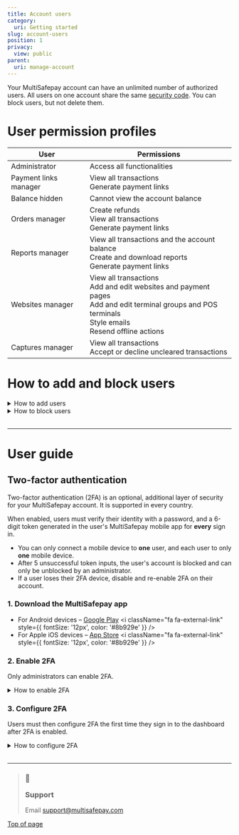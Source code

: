 ```yaml
---
title: Account users
category:
  uri: Getting started
slug: account-users
position: 1
privacy:
  view: public
parent:
  uri: manage-account
---
```


Your MultiSafepay account can have an unlimited number of authorized users. All users on one account share the same [security code](/docs/sites#website-id-api-key-and-security-code). You can block users, but not delete them.

# User permission profiles

| User                  | Permissions                                                                                                                                                                  |
| --------------------- | ---------------------------------------------------------------------------------------------------------------------------------------------------------------------------- |
| Administrator         | Access all functionalities                                                                                                                                                   |
| Payment links manager | View all transactions <br /> Generate payment links                                                                                                                          |
| Balance hidden        | Cannot view the account balance                                                                                                                                              |
| Orders manager        | Create refunds <br /> View all transactions <br /> Generate payment links                                                                                                    |
| Reports manager       | View all transactions and the account balance <br /> Create and download reports <br /> Generate payment links                                                               |
| Websites manager      | View all transactions <br /> Add and edit websites and payment pages <br /> Add and edit terminal groups and POS terminals <br /> Style emails <br /> Resend offline actions |
| Captures manager      | View all transactions <br /> Accept or decline uncleared transactions                                                                                                        |

# How to add and block users

<details id="how-to-add-users">
  <summary>How to add users</summary>

  <br />

  1. Sign in to your <a href="https://merchant.multisafepay.com" target="_blank">MultiSafepay dashboard</a> <i className="fa fa-external-link" style={{ fontSize: '12px', color: '#8b929e' }} />.
  2. Go to **Settings** > **Account users**.
  3. Click **Add new user**.
  4. Enter the new user's:
     * Username
     * Full name
     * Password
     * Email address
  5. From the **Status** list, select **Active**.
  6. Under **Rights** on the right side of the page, select the appropriate user permissions check boxes.
  7. Click **Add user** in the top-right corner.\
     ✅   The user appears under **Account users** with status **Active**.
</details>

<details id="how-to-block-users">
  <summary>How to block users</summary>

  <br />

  1. Sign in to your <a href="https://merchant.multisafepay.com" target="_blank">MultiSafepay dashboard</a> <i className="fa fa-external-link" style={{ fontSize: '12px', color: '#8b929e' }} />.
  2. Go to **Settings** > **Account users**, and then click the relevant user profile.
  3. On the **User profile** pages, from the **Status** list, select **Blocked**.
  4. Click **Save changes**.\
     ✅   The user's status under **Account users** changes to **Blocked**.
</details>

<br />

***

# User guide

## Two-factor authentication

Two-factor authentication (2FA) is an optional, additional layer of security for your MultiSafepay account. It is supported in every country.

When enabled, users must verify their identity with a password, and a 6-digit token generated in the user's MultiSafepay mobile app for **every** sign in.

* You can only connect a mobile device to **one** user, and each user to only **one** mobile device.
* After 5 unsuccessful token inputs, the user's account is blocked and can only be unblocked by an administrator.
* If a user loses their 2FA device, disable and re-enable 2FA on their account.

### 1. Download the MultiSafepay app

* For Android devices – <a href="https://play.google.com/store/apps/details?id=com.multisafepay.control" target="_blank">Google Play</a> <i className="fa fa-external-link" style={{ fontSize: '12px', color: '#8b929e' }} />
* For Apple iOS devices – <a href="https://apps.apple.com/app/multisafepay-control/id929955963" target="_blank">App Store</a> <i className="fa fa-external-link" style={{ fontSize: '12px', color: '#8b929e' }} />

### 2. Enable 2FA

Only administrators can enable 2FA.

<details id="how-to-enable-2fa">
  <summary>How to enable 2FA</summary>

  <br />

  1. Sign in to your <a href="https://merchant.multisafepay.com" target="_blank">MultiSafepay dashboard</a> <i className="fa fa-external-link" style={{ fontSize: '12px', color: '#8b929e' }} />.
  2. Go to **Settings** > **Account users**.
  3. Click the name of the user you want to enable 2FA for.
  4. On the **User details** page, from the **Two-factor authentication** list, select **Enabled**.
  5. Click **Save changes**.
</details>

### 3. Configure 2FA

Users must then configure 2FA the first time they sign in to the dashboard after 2FA is enabled.

<details id="how-to-configure-2fa">
  <summary>How to configure 2FA</summary>

  <br />

  1. Sign in to your <a href="https://merchant.multisafepay.com" target="_blank">MultiSafepay dashboard</a> <i className="fa fa-external-link" style={{ fontSize: '12px', color: '#8b929e' }} /> on your laptop or PC.\
     A dialog requesting a 6-digit token appears.
  2. In the MultiSafepay app,  tap **More** in the bottom-right corner.
  3. Tap **Authenticator**.
  4. Copy the 6-digit token (remains visible for 30 seconds) from your mobile device to the 2FA dialog on your computer or laptop.
</details>

<br />

***


<blockquote className="callout callout_info">
  <h3 className="callout-heading false">
    <span className="callout-icon">💬</span>
    <p>Support</p>
  </h3>

  <p>Email <a href="mailto:support@multisafepay.com">support@multisafepay.com</a></p>
</blockquote>

[Top of page](#)
